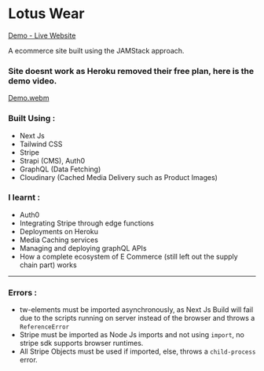 # Lotus Wear

[Demo - Live Website](https://lotus-wear.vercel.app)

A ecommerce site built using the JAMStack approach. 

### Site doesnt work as Heroku removed their free plan, here is the demo video.

[Demo.webm](https://user-images.githubusercontent.com/69624554/222938950-a0650b13-94a7-4156-b7fe-366a7ecc3851.webm)


### Built Using :
- Next Js
- Tailwind CSS
- Stripe
- Strapi (CMS), Auth0
- GraphQL (Data Fetching)
- Cloudinary (Cached Media Delivery such as Product Images)


### I learnt : 
- Auth0
- Integrating Stripe through edge functions
- Deployments on Heroku
- Media Caching services 
- Managing and deploying graphQL APIs
- How a complete ecosystem of E Commerce (still left out the supply chain part) works


***


### Errors : 

- tw-elements must be imported asynchronously, as Next Js Build will fail due to the scripts running on server instead of the browser and throws a `ReferenceError`
- Stripe must be imported as Node Js imports and not using `import`, no stripe sdk supports browser runtimes.
- All Stripe Objects must be used if imported, else, throws a `child-process` error.

